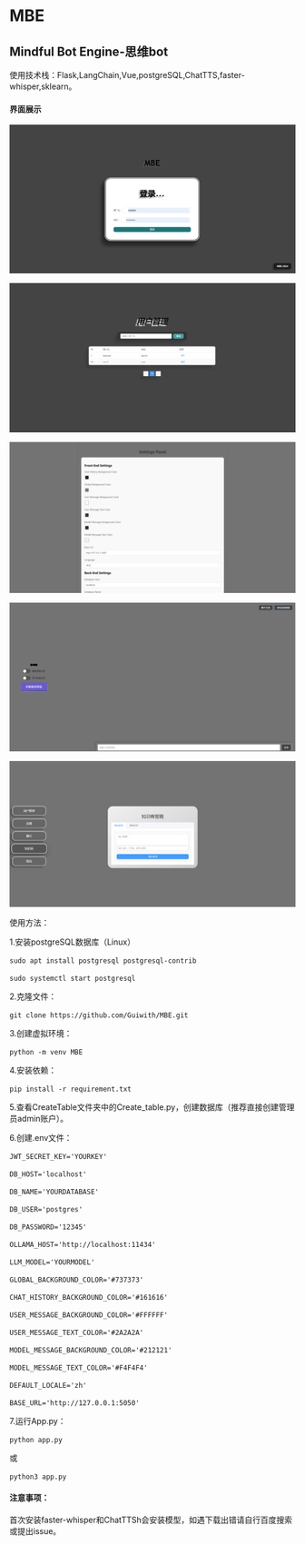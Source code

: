 # MBE

## Mindful Bot Engine-思维bot

使用技术栈：Flask,LangChain,Vue,postgreSQL,ChatTTS,faster-whisper,sklearn。

#### 界面展示

![image-20240924163108608](image-20240924163108608.png)

![image-20240924163138562](image-20240924163138562.png)

![image-20240924163152677](image-20240924163152677.png)

![image-20240924163209919](image-20240924163209919.png)

![image-20240924163229165](image-20240924163229165.png)

使用方法：

1.安装postgreSQL数据库（Linux）

`sudo apt install postgresql postgresql-contrib`

`sudo systemctl start postgresql`

2.克隆文件：

`git clone https://github.com/Guiwith/MBE.git`

3.创建虚拟环境：

`python -m venv MBE`

4.安装依赖：

`pip install -r requirement.txt`

5.查看CreateTable文件夹中的Create_table.py，创建数据库（推荐直接创建管理员admin账户）。

6.创建.env文件：

`JWT_SECRET_KEY='YOURKEY'`

`DB_HOST='localhost'`

`DB_NAME='YOURDATABASE'`

`DB_USER='postgres'`

`DB_PASSWORD='12345'`

`OLLAMA_HOST='http://localhost:11434'`

`LLM_MODEL='YOURMODEL'`

`GLOBAL_BACKGROUND_COLOR='#737373'`

`CHAT_HISTORY_BACKGROUND_COLOR='#161616'`

`USER_MESSAGE_BACKGROUND_COLOR='#FFFFFF'`

`USER_MESSAGE_TEXT_COLOR='#2A2A2A'`

`MODEL_MESSAGE_BACKGROUND_COLOR='#212121'`

`MODEL_MESSAGE_TEXT_COLOR='#F4F4F4'`

`DEFAULT_LOCALE='zh'`

`BASE_URL='http://127.0.0.1:5050'`

7.运行App.py：

`python app.py`

或

`python3 app.py`

#### 注意事项：

首次安装faster-whisper和ChatTTSh会安装模型，如遇下载出错请自行百度搜索或提出issue。
